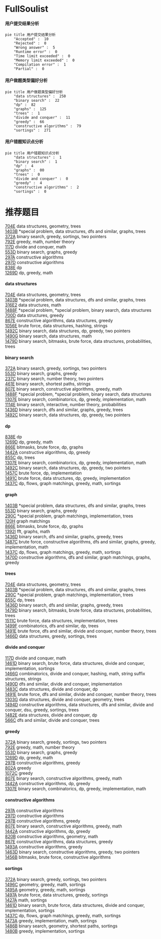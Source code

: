 # FullSoulist
<!-- tabs:start -->
#### **用户提交结果分析**

```mermaid
pie title 用户提交结果分析
    "Accepted" :  10
    "Rejected" :  0
    "Wrong answer" :  5
    "Runtime error" :  0
    "Time limit exceeded" :  0
    "Memory limit exceeded" :  0
    "Compilation error" :  1
    "Partial" :  0
```
#### **用户做题类型偏好分析**

```mermaid
pie title 用户做题类型偏好分析
    "data structures" :  250
    "binary search" :  22
    "dp" :  82
    "graphs" :  125
    "trees" :  1
    "divide and conquer" :  11
    "greedy" :  66
    "constructive algorithms" :  79
    "sortings" :  271
```
#### **用户错题知识点分析**

```mermaid
pie title 用户错题知识点分析
    "data structures" :  1
    "binary search" :  1
    "dp" :  4
    "graphs" :  00
    "trees" :  0
    "divide and conquer" :  0
    "greedy" :  4
    "constructive algorithms" :  2
    "sortings" :  0
```
<!-- tabs:end -->
# 推荐题目
[704E](http://codeforces.com/problemset/problem/704/E)		data structures,
                        geometry,
                        trees		  
[1403B](http://codeforces.com/problemset/problem/1403/B)		*special problem,
                        data structures,
                        dfs and similar,
                        graphs,
                        trees		  
[372A](http://codeforces.com/problemset/problem/372/A)		binary search,
                        greedy,
                        sortings,
                        two pointers		  
[792E](http://codeforces.com/problemset/problem/792/E)		greedy,
                        math,
                        number theory		  
[117D](http://codeforces.com/problemset/problem/117/D)		divide and conquer,
                        math		  
[553D](http://codeforces.com/problemset/problem/553/D)		binary search,
                        graphs,
                        greedy		  
[297A](http://codeforces.com/problemset/problem/297/A)		constructive algorithms		  
[297D](http://codeforces.com/problemset/problem/297/D)		constructive algorithms		  
[838E](http://codeforces.com/problemset/problem/838/E)		dp		  
[1269D](https://codeforces.com/contest/1269/problem/D)		dp,
                        greedy,
                        math		  
<!-- tabs:start -->
#### **data structures**
[704E](http://codeforces.com/problemset/problem/704/E)		data structures,
                        geometry,
                        trees		  
[1403B](http://codeforces.com/problemset/problem/1403/B)		*special problem,
                        data structures,
                        dfs and similar,
                        graphs,
                        trees		  
[316E2](http://codeforces.com/problemset/problem/316/E2)		data structures,
                        math		  
[1488F](http://codeforces.com/problemset/problem/1488/F)		*special problem,
                        *special problem,
                        binary search,
                        data structures		  
[700D](http://codeforces.com/problemset/problem/700/D)		data structures,
                        greedy		  
[867E](https://codeforces.com/contest/867/problem/E)		constructive algorithms,
                        data structures,
                        greedy		  
[1056E](http://codeforces.com/problemset/problem/1056/E)		brute force,
                        data structures,
                        hashing,
                        strings		  
[1492C](http://codeforces.com/problemset/problem/1492/C)		binary search,
                        data structures,
                        dp,
                        greedy,
                        two pointers		  
[1490G](http://codeforces.com/problemset/problem/1490/G)		binary search,
                        data structures,
                        math		  
[1479D](http://codeforces.com/problemset/problem/1479/D)		binary search,
                        bitmasks,
                        brute force,
                        data structures,
                        probabilities,
                        trees		  
#### **binary search**
[372A](http://codeforces.com/problemset/problem/372/A)		binary search,
                        greedy,
                        sortings,
                        two pointers		  
[553D](http://codeforces.com/problemset/problem/553/D)		binary search,
                        graphs,
                        greedy		  
[237C](http://codeforces.com/problemset/problem/237/C)		binary search,
                        number theory,
                        two pointers		  
[461E](http://codeforces.com/problemset/problem/461/E)		binary search,
                        shortest paths,
                        strings		  
[807E](https://codeforces.com/contest/807/problem/E)		binary search,
                        constructive algorithms,
                        greedy,
                        math		  
[1488F](http://codeforces.com/problemset/problem/1488/F)		*special problem,
                        *special problem,
                        binary search,
                        data structures		  
[1307E](http://codeforces.com/problemset/problem/1307/E)		binary search,
                        combinatorics,
                        dp,
                        greedy,
                        implementation,
                        math		  
[1114E](http://codeforces.com/problemset/problem/1114/E)		binary search,
                        interactive,
                        number theory,
                        probabilities		  
[1436D](http://codeforces.com/problemset/problem/1436/D)		binary search,
                        dfs and similar,
                        graphs,
                        greedy,
                        trees		  
[1492C](http://codeforces.com/problemset/problem/1492/C)		binary search,
                        data structures,
                        dp,
                        greedy,
                        two pointers		  
#### **dp**
[838E](http://codeforces.com/problemset/problem/838/E)		dp		  
[1269D](https://codeforces.com/contest/1269/problem/D)		dp,
                        greedy,
                        math		  
[866E](https://codeforces.com/contest/866/problem/E)		bitmasks,
                        brute force,
                        dp,
                        graphs		  
[1442A](http://codeforces.com/problemset/problem/1442/A)		constructive algorithms,
                        dp,
                        greedy		  
[855C](http://codeforces.com/problemset/problem/855/C)		dp,
                        trees		  
[1307E](http://codeforces.com/problemset/problem/1307/E)		binary search,
                        combinatorics,
                        dp,
                        greedy,
                        implementation,
                        math		  
[1492C](http://codeforces.com/problemset/problem/1492/C)		binary search,
                        data structures,
                        dp,
                        greedy,
                        two pointers		  
[1457C](https://codeforces.com/contest/1457/problem/C)		brute force,
                        dp,
                        implementation		  
[1491C](http://codeforces.com/problemset/problem/1491/C)		brute force,
                        data structures,
                        dp,
                        greedy,
                        implementation		  
[1437C](http://codeforces.com/problemset/problem/1437/C)		dp,
                        flows,
                        graph matchings,
                        greedy,
                        math,
                        sortings		  
#### **graph**
[1403B](http://codeforces.com/problemset/problem/1403/B)		*special problem,
                        data structures,
                        dfs and similar,
                        graphs,
                        trees		  
[553D](http://codeforces.com/problemset/problem/553/D)		binary search,
                        graphs,
                        greedy		  
[290C](http://codeforces.com/problemset/problem/290/C)		*special problem,
                        graph matchings,
                        implementation,
                        trees		  
[120H](http://codeforces.com/problemset/problem/120/H)		graph matchings		  
[866E](https://codeforces.com/contest/866/problem/E)		bitmasks,
                        brute force,
                        dp,
                        graphs		  
[1392I](http://codeforces.com/problemset/problem/1392/I)		fft,
                        graphs,
                        math		  
[1436D](http://codeforces.com/problemset/problem/1436/D)		binary search,
                        dfs and similar,
                        graphs,
                        greedy,
                        trees		  
[1487C](http://codeforces.com/problemset/problem/1487/C)		brute force,
                        constructive algorithms,
                        dfs and similar,
                        graphs,
                        greedy,
                        implementation,
                        math		  
[1437C](http://codeforces.com/problemset/problem/1437/C)		dp,
                        flows,
                        graph matchings,
                        greedy,
                        math,
                        sortings		  
[1470D](http://codeforces.com/problemset/problem/1470/D)		constructive algorithms,
                        dfs and similar,
                        graph matchings,
                        graphs,
                        greedy		  
#### **trees**
[704E](http://codeforces.com/problemset/problem/704/E)		data structures,
                        geometry,
                        trees		  
[1403B](http://codeforces.com/problemset/problem/1403/B)		*special problem,
                        data structures,
                        dfs and similar,
                        graphs,
                        trees		  
[290C](http://codeforces.com/problemset/problem/290/C)		*special problem,
                        graph matchings,
                        implementation,
                        trees		  
[855C](http://codeforces.com/problemset/problem/855/C)		dp,
                        trees		  
[1436D](http://codeforces.com/problemset/problem/1436/D)		binary search,
                        dfs and similar,
                        graphs,
                        greedy,
                        trees		  
[1479D](http://codeforces.com/problemset/problem/1479/D)		binary search,
                        bitmasks,
                        brute force,
                        data structures,
                        probabilities,
                        trees		  
[1511C](http://codeforces.com/problemset/problem/1511/C)		brute force,
                        data structures,
                        implementation,
                        trees		  
[1499F](http://codeforces.com/problemset/problem/1499/F)		combinatorics,
                        dfs and similar,
                        dp,
                        trees		  
[1491E](http://codeforces.com/problemset/problem/1491/E)		brute force,
                        dfs and similar,
                        divide and conquer,
                        number theory,
                        trees		  
[1466D](http://codeforces.com/problemset/problem/1466/D)		data structures,
                        greedy,
                        sortings,
                        trees		  
#### **divide and conquer**
[117D](http://codeforces.com/problemset/problem/117/D)		divide and conquer,
                        math		  
[1461D](http://codeforces.com/problemset/problem/1461/D)		binary search,
                        brute force,
                        data structures,
                        divide and conquer,
                        implementation,
                        sortings		  
[1466G](http://codeforces.com/problemset/problem/1466/G)		combinatorics,
                        divide and conquer,
                        hashing,
                        math,
                        string suffix structures,
                        strings		  
[1490D](http://codeforces.com/problemset/problem/1490/D)		dfs and similar,
                        divide and conquer,
                        implementation		  
[1483C](https://codeforces.com/contest/1483/problem/C)		data structures,
                        divide and conquer,
                        dp		  
[1491E](http://codeforces.com/problemset/problem/1491/E)		brute force,
                        dfs and similar,
                        divide and conquer,
                        number theory,
                        trees		  
[1303G](http://codeforces.com/problemset/problem/1303/G)		data structures,
                        divide and conquer,
                        geometry,
                        trees		  
[1494D](http://codeforces.com/problemset/problem/1494/D)		constructive algorithms,
                        data structures,
                        dfs and similar,
                        divide and conquer,
                        dsu,
                        greedy,
                        sortings,
                        trees		  
[1482E](http://codeforces.com/problemset/problem/1482/E)		data structures,
                        divide and conquer,
                        dp		  
[566C](http://codeforces.com/problemset/problem/566/C)		dfs and similar,
                        divide and conquer,
                        trees		  
#### **greedy**
[372A](http://codeforces.com/problemset/problem/372/A)		binary search,
                        greedy,
                        sortings,
                        two pointers		  
[792E](http://codeforces.com/problemset/problem/792/E)		greedy,
                        math,
                        number theory		  
[553D](http://codeforces.com/problemset/problem/553/D)		binary search,
                        graphs,
                        greedy		  
[1269D](https://codeforces.com/contest/1269/problem/D)		dp,
                        greedy,
                        math		  
[297B](http://codeforces.com/problemset/problem/297/B)		constructive algorithms,
                        greedy		  
[802A](http://codeforces.com/problemset/problem/802/A)		greedy		  
[1072C](https://codeforces.com/contest/1072/problem/C)		greedy		  
[807E](https://codeforces.com/contest/807/problem/E)		binary search,
                        constructive algorithms,
                        greedy,
                        math		  
[1442A](http://codeforces.com/problemset/problem/1442/A)		constructive algorithms,
                        dp,
                        greedy		  
[1307E](http://codeforces.com/problemset/problem/1307/E)		binary search,
                        combinatorics,
                        dp,
                        greedy,
                        implementation,
                        math		  
#### **constructive algorithms**
[297A](http://codeforces.com/problemset/problem/297/A)		constructive algorithms		  
[297D](http://codeforces.com/problemset/problem/297/D)		constructive algorithms		  
[297B](http://codeforces.com/problemset/problem/297/B)		constructive algorithms,
                        greedy		  
[807E](https://codeforces.com/contest/807/problem/E)		binary search,
                        constructive algorithms,
                        greedy,
                        math		  
[1442A](http://codeforces.com/problemset/problem/1442/A)		constructive algorithms,
                        dp,
                        greedy		  
[820B](http://codeforces.com/problemset/problem/820/B)		constructive algorithms,
                        geometry,
                        math		  
[867E](https://codeforces.com/contest/867/problem/E)		constructive algorithms,
                        data structures,
                        greedy		  
[1493A](http://codeforces.com/problemset/problem/1493/A)		constructive algorithms,
                        greedy		  
[1463D](http://codeforces.com/problemset/problem/1463/D)		binary search,
                        constructive algorithms,
                        greedy,
                        two pointers		  
[1456B](https://codeforces.com/contest/1456/problem/B)		bitmasks,
                        brute force,
                        constructive algorithms		  
#### **sortings**
[372A](http://codeforces.com/problemset/problem/372/A)		binary search,
                        greedy,
                        sortings,
                        two pointers		  
[1496C](https://codeforces.com/contest/1496/problem/C)		geometry,
                        greedy,
                        math,
                        sortings		  
[1495A](http://codeforces.com/problemset/problem/1495/A)		geometry,
                        greedy,
                        math,
                        sortings		  
[1497A](http://codeforces.com/problemset/problem/1497/A)		brute force,
                        data structures,
                        greedy,
                        sortings		  
[1427A](http://codeforces.com/problemset/problem/1427/A)		math,
                        sortings		  
[1461D](http://codeforces.com/problemset/problem/1461/D)		binary search,
                        brute force,
                        data structures,
                        divide and conquer,
                        implementation,
                        sortings		  
[1437C](http://codeforces.com/problemset/problem/1437/C)		dp,
                        flows,
                        graph matchings,
                        greedy,
                        math,
                        sortings		  
[1473A](http://codeforces.com/problemset/problem/1473/A)		greedy,
                        implementation,
                        math,
                        sortings		  
[1486B](http://codeforces.com/problemset/problem/1486/B)		binary search,
                        geometry,
                        shortest paths,
                        sortings		  
[1480B](http://codeforces.com/problemset/problem/1480/B)		greedy,
                        implementation,
                        sortings		  
<!-- tabs:end -->
